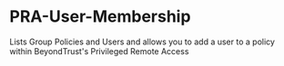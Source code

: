 # PRA-User-Membership
Lists Group Policies and Users and allows you to add a user to a policy within BeyondTrust's Privileged Remote Access
